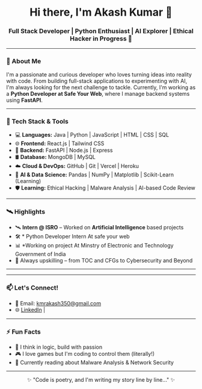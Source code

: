 <h1 align="center">Hi there, I'm Akash Kumar 👋</h1>
<h3 align="center">Full Stack Developer | Python Enthusiast | AI Explorer | Ethical Hacker in Progress 🚀</h3>

---

### 🌟 About Me
I'm a passionate and curious developer who loves turning ideas into reality with code. From building full-stack applications to experimenting with AI, I'm always looking for the next challenge to tackle. Currently, I'm working as a **Python Developer at Safe Your Web**, where I manage backend systems using **FastAPI**.

---

### 🚀 Tech Stack & Tools

- 💻 **Languages:** Java | Python | JavaScript | HTML | CSS | SQL  
- 🌐 **Frontend:** React.js | Tailwind CSS  
- 🔧 **Backend:** FastAPI | Node.js | Express  
- 🛢️ **Database:** MongoDB | MySQL  
- ☁️ **Cloud & DevOps:** GitHub | Git | Vercel | Heroku  
- 🧠 **AI & Data Science:** Pandas | NumPy | Matplotlib | Scikit-Learn (Learning)  
- 🛡️ **Learning:** Ethical Hacking | Malware Analysis | AI-based Code Review

---

### 🛰️ Highlights

- 🛰️ **Intern @ ISRO** – Worked on **Artificial Intelligence** based projects  
- 🛠️ * Python Developer Intern At safe your web
- 📊 *Working on project At Minstry of Electronic and Technology Government of India  
- 🧠 Always upskilling – from TOC and CFGs to Cybersecurity and Beyond

---

 

---

### 📫 Let's Connect!

- 📧 Email: kmrakash350@gmail.com  
- 🌐 [LinkedIn](https://www.linkedin.com/in/akash-singh-rajput-322769251/) | 

---

### ⚡ Fun Facts

- 🧠 I think in logic, build with passion  
- 🎮 I love games but I'm coding to control them (literally!)  
- 📖 Currently reading about Malware Analysis & Network Security  

---

<p align="center">✨ "Code is poetry, and I'm writing my story line by line..." ✨</p>

